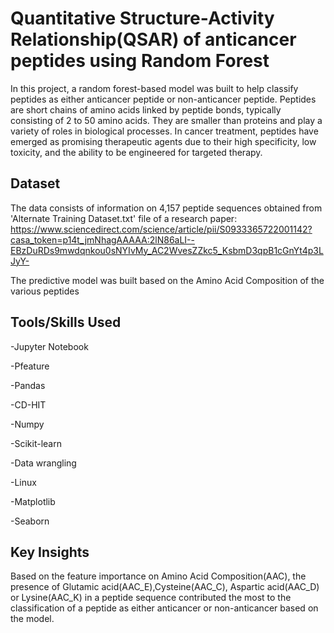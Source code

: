 
# Quantitative Structure-Activity Relationship(QSAR) of anticancer peptides using Random Forest

In this project, a random forest-based model was built to help classify peptides as either anticancer peptide or non-anticancer peptide.
Peptides are short chains of amino acids linked by peptide bonds, typically consisting of 2 to 50 amino acids. They are smaller than proteins and play a variety of roles in biological processes. In cancer treatment, peptides have emerged as promising therapeutic agents due to their high specificity, low toxicity, and the ability to be engineered for targeted therapy. 


## Dataset
The data consists of information on 4,157 peptide sequences obtained from 'Alternate Training Dataset.txt' file of a research paper: https://www.sciencedirect.com/science/article/pii/S0933365722001142?casa_token=p14t_jmNhagAAAAA:2lN86aLI--EBzDuRDs9mwdqnkou0sNYIvMy_AC2WvesZZkc5_KsbmD3qpB1cGnYt4p3LJyY-  

The predictive model was built based on the Amino Acid Composition of the various peptides
## Tools/Skills Used
-Jupyter Notebook

-Pfeature

-Pandas

-CD-HIT

-Numpy

-Scikit-learn

-Data wrangling

-Linux

-Matplotlib

-Seaborn
## Key Insights
Based on the feature importance on Amino Acid Composition(AAC), the presence of Glutamic acid(AAC_E),Cysteine(AAC_C), Aspartic acid(AAC_D) or Lysine(AAC_K) in a peptide sequence contributed the most to the classification of a peptide as either anticancer or non-anticancer based on the model.